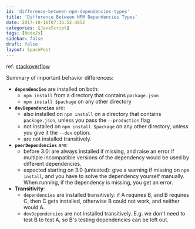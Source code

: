 ```yaml
---
id: 'difference-between-npm-dependencies-types'
title: 'Difference Between NPM Dependencies Types'
date: 2017-10-16T07:36:52.405Z
categories: [JavaScript]
tags: [NodeJs]
sidebar: false
draft: false
layout: SpacePost
---
```





ref: [stackoverflow](https://stackoverflow.com/questions/18875674/whats-the-difference-between-dependencies-devdependencies-and-peerdependencies)

Summary of important behavior differences:

* **`dependencies`** are installed on both:
  * `npm install` from a directory that contains `package.json`
  * `npm install $package` on any other directory
* **`devDependencies`** are:
  * also installed on `npm install` on a directory that contains `package.json`, unless you pass the `--production` flag
  * not installed on `npm install $package` on any other directory, unless you give it the `--dev` option.
  * are not installed transitively.
* **`peerDependencies`** are:
  * before 3.0: are always installed if missing, and raise an error if multiple incompatible versions of the dependency would be used by different dependencies.
  * expected starting on 3.0 (untested): give a warning if missing on `npm install`, and you have to solve the dependency yourself manually. When running, if the dependency is missing, you get an error.
* **Transitivity**:
  * `dependencies` are installed transitively: if A requires B, and B requires C, then C gets installed, otherwise B could not work, and neither would A.
  * `devDependencies` are not installed transitively. E.g. we don't need to test B to test A, so B's testing dependencies can be left out.
